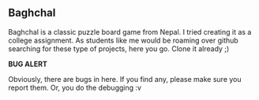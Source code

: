 Baghchal
--------

Baghchal is a classic puzzle board game from Nepal. I tried creating it as a college assignment. As students like me would be roaming over github searching for these type of projects, here you go. Clone it already ;)

**BUG ALERT**

Obviously, there are bugs in here. If you find any, please make sure you report them. Or, you do the debugging :v
